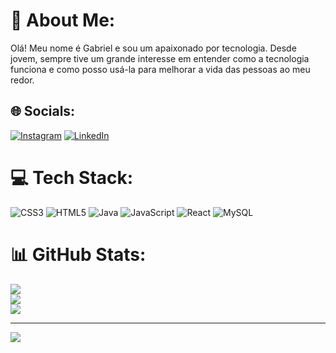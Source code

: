 # 💫 About Me:
Olá! Meu nome é Gabriel e sou um apaixonado por tecnologia. Desde jovem, sempre tive um grande interesse em entender como a tecnologia funciona e como posso usá-la para melhorar a vida das pessoas ao meu redor.


## 🌐 Socials:
[![Instagram](https://img.shields.io/badge/Instagram-%23E4405F.svg?logo=Instagram&logoColor=white)](https://instagram.com/ae_pinheiro) [![LinkedIn](https://img.shields.io/badge/LinkedIn-%230077B5.svg?logo=linkedin&logoColor=white)](https://www.linkedin.com/in/gabriel-pinheiro-4b7472265/) 

# 💻 Tech Stack:
![CSS3](https://img.shields.io/badge/css3-%231572B6.svg?style=for-the-badge&logo=css3&logoColor=white) ![HTML5](https://img.shields.io/badge/html5-%23E34F26.svg?style=for-the-badge&logo=html5&logoColor=white) ![Java](https://img.shields.io/badge/java-%23ED8B00.svg?style=for-the-badge&logo=java&logoColor=white) ![JavaScript](https://img.shields.io/badge/javascript-%23323330.svg?style=for-the-badge&logo=javascript&logoColor=%23F7DF1E) ![React](https://img.shields.io/badge/react-%2320232a.svg?style=for-the-badge&logo=react&logoColor=%2361DAFB) ![MySQL](https://img.shields.io/badge/mysql-%2300f.svg?style=for-the-badge&logo=mysql&logoColor=white)
# 📊 GitHub Stats:
![](https://github-readme-stats.vercel.app/api?username=GAbriel1Pinheiro&theme=dark&hide_border=false&include_all_commits=true&count_private=true)<br/>
![](https://github-readme-streak-stats.herokuapp.com/?user=GAbriel1Pinheiro&theme=dark&hide_border=false)<br/>
![](https://github-readme-stats.vercel.app/api/top-langs/?username=GAbriel1Pinheiro&theme=dark&hide_border=false&include_all_commits=true&count_private=true&layout=compact)

---
[![](https://visitcount.itsvg.in/api?id=GAbriel1Pinheiro&icon=0&color=0)](https://visitcount.itsvg.in)

<!-- Proudly created with GPRM ( https://gprm.itsvg.in ) -->
